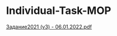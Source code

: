 # Individual-Task-MOP
[Задание2021 (v3) - 06.01.2022.pdf](https://github.com/ArtemSorin/Individual-Task-MOP/files/8797347/2021.v3.-.06.01.2022.pdf)
